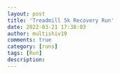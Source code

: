 ```yaml
---
layout: post
title: 'Treadmill 5k Recovery Run'
date: 2022-03-21 17:38:03
author: multishiv19
comments: true
category: [runs]
tags: [Run]
description: 
---
```


<div width='100%' class='strava-embed-placeholder' data-embed-type='activity' data-embed-id='6857353101'></div>
<script src='https://strava-embeds.com/embed.js'></script>
